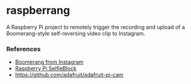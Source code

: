 # raspberrang
A Raspberry Pi project to remotely trigger the recording and upload of a Boomerang-style self-reversing video clip to Instagram.

### References
- [Boomerang from Instagram](https://play.google.com/store/apps/details?id=com.instagram.boomerang&hl=en_US "Boomerang from Instagram on Google Play")
- [Raspberry Pi SelfieBlock](https://learn.adafruit.com/selfieblock "Raspberry Pi SelfieBlock on Adafruit")
- https://github.com/adafruit/adafruit-pi-cam

